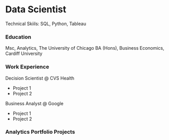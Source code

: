 # Data Scientist
Technical Skiils: SQL, Python, Tableau

### Education
Msc, Analytics, The University of Chicago
BA (Hons), Business Economics, Cardiff University

### Work Experience
Decision Scientist @ CVS Health
- Project 1
- Project 2

Business Analyst @ Google
- Project 1
- Project 2

### Analytics Portfolio Projects
